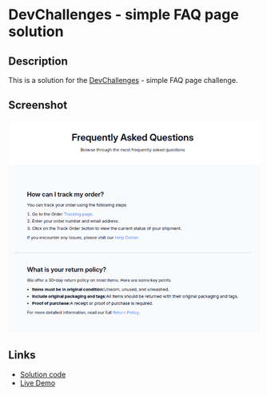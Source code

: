 # DevChallenges - simple FAQ page solution

## Description

This is a solution for the [DevChallenges](https://devchallenges.io) - simple FAQ page challenge.

## Screenshot

![](./screenshot.png)

## Links

- [Solution code](https://github.com/PierreLogs/simpleFAQ-solution-from-devChallenges)
- [Live Demo](https://pierrelogs.github.io/simpleFAQ-solution-from-devChallenges/)
